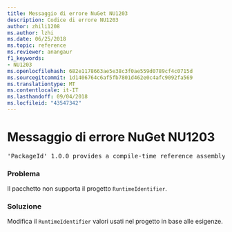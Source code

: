 ```yaml
---
title: Messaggio di errore NuGet NU1203
description: Codice di errore NU1203
author: zhili1208
ms.author: lzhi
ms.date: 06/25/2018
ms.topic: reference
ms.reviewer: anangaur
f1_keywords:
- NU1203
ms.openlocfilehash: 682e1178663ae5e38c3f0ae559d0789cf4c0715d
ms.sourcegitcommit: 1d1406764c6af5fb7801d462e0c4afc9092fa569
ms.translationtype: MT
ms.contentlocale: it-IT
ms.lasthandoff: 09/04/2018
ms.locfileid: "43547342"
---
```

# <a name="nuget-error-nu1203"></a>Messaggio di errore NuGet NU1203

<pre>'PackageId' 1.0.0 provides a compile-time reference assembly for 'Foo.dll' on 'TargetFramework', but there is no compatible run-time assembly.</pre>

### <a name="issue"></a>Problema
Il pacchetto non supporta il progetto `RuntimeIdentifier`. 

### <a name="solution"></a>Soluzione
Modifica il `RuntimeIdentifier` valori usati nel progetto in base alle esigenze.